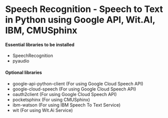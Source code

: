 # Speech Recognition - Speech to Text in Python using Google API, Wit.AI, IBM, CMUSphinx

#### Essential libraries to be installed 
- SpeechRecognition 
- pyaudio

#### Optional libraries 
- google-api-python-client (For using Google Cloud Speech API)
- google-cloud-speech (For using Google Cloud Speech API)
- oauth2client (For using Google Cloud Speech API)
- pocketsphinx (For using CMUSphinx)
- ibm-watson (For using IBM Speech To Text Service)
- wit (For using Wit.Ai Service)
